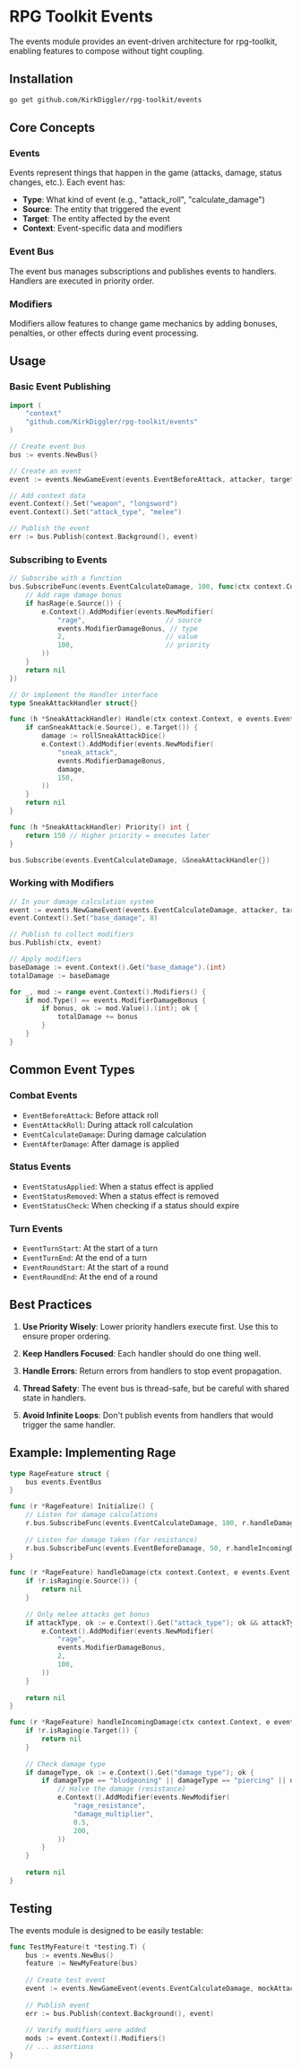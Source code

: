 # RPG Toolkit Events

The events module provides an event-driven architecture for rpg-toolkit, enabling features to compose without tight coupling.

## Installation

```bash
go get github.com/KirkDiggler/rpg-toolkit/events
```

## Core Concepts

### Events
Events represent things that happen in the game (attacks, damage, status changes, etc.). Each event has:
- **Type**: What kind of event (e.g., "attack_roll", "calculate_damage")
- **Source**: The entity that triggered the event
- **Target**: The entity affected by the event
- **Context**: Event-specific data and modifiers

### Event Bus
The event bus manages subscriptions and publishes events to handlers. Handlers are executed in priority order.

### Modifiers
Modifiers allow features to change game mechanics by adding bonuses, penalties, or other effects during event processing.

## Usage

### Basic Event Publishing

```go
import (
    "context"
    "github.com/KirkDiggler/rpg-toolkit/events"
)

// Create event bus
bus := events.NewBus()

// Create an event
event := events.NewGameEvent(events.EventBeforeAttack, attacker, target)

// Add context data
event.Context().Set("weapon", "longsword")
event.Context().Set("attack_type", "melee")

// Publish the event
err := bus.Publish(context.Background(), event)
```

### Subscribing to Events

```go
// Subscribe with a function
bus.SubscribeFunc(events.EventCalculateDamage, 100, func(ctx context.Context, e events.Event) error {
    // Add rage damage bonus
    if hasRage(e.Source()) {
        e.Context().AddModifier(events.NewModifier(
            "rage",                    // source
            events.ModifierDamageBonus, // type
            2,                         // value
            100,                       // priority
        ))
    }
    return nil
})

// Or implement the Handler interface
type SneakAttackHandler struct{}

func (h *SneakAttackHandler) Handle(ctx context.Context, e events.Event) error {
    if canSneakAttack(e.Source(), e.Target()) {
        damage := rollSneakAttackDice()
        e.Context().AddModifier(events.NewModifier(
            "sneak_attack",
            events.ModifierDamageBonus,
            damage,
            150,
        ))
    }
    return nil
}

func (h *SneakAttackHandler) Priority() int {
    return 150 // Higher priority = executes later
}

bus.Subscribe(events.EventCalculateDamage, &SneakAttackHandler{})
```

### Working with Modifiers

```go
// In your damage calculation system
event := events.NewGameEvent(events.EventCalculateDamage, attacker, target)
event.Context().Set("base_damage", 8)

// Publish to collect modifiers
bus.Publish(ctx, event)

// Apply modifiers
baseDamage := event.Context().Get("base_damage").(int)
totalDamage := baseDamage

for _, mod := range event.Context().Modifiers() {
    if mod.Type() == events.ModifierDamageBonus {
        if bonus, ok := mod.Value().(int); ok {
            totalDamage += bonus
        }
    }
}
```

## Common Event Types

### Combat Events
- `EventBeforeAttack`: Before attack roll
- `EventAttackRoll`: During attack roll calculation
- `EventCalculateDamage`: During damage calculation
- `EventAfterDamage`: After damage is applied

### Status Events
- `EventStatusApplied`: When a status effect is applied
- `EventStatusRemoved`: When a status effect is removed
- `EventStatusCheck`: When checking if a status should expire

### Turn Events
- `EventTurnStart`: At the start of a turn
- `EventTurnEnd`: At the end of a turn
- `EventRoundStart`: At the start of a round
- `EventRoundEnd`: At the end of a round

## Best Practices

1. **Use Priority Wisely**: Lower priority handlers execute first. Use this to ensure proper ordering.

2. **Keep Handlers Focused**: Each handler should do one thing well.

3. **Handle Errors**: Return errors from handlers to stop event propagation.

4. **Thread Safety**: The event bus is thread-safe, but be careful with shared state in handlers.

5. **Avoid Infinite Loops**: Don't publish events from handlers that would trigger the same handler.

## Example: Implementing Rage

```go
type RageFeature struct {
    bus events.EventBus
}

func (r *RageFeature) Initialize() {
    // Listen for damage calculations
    r.bus.SubscribeFunc(events.EventCalculateDamage, 100, r.handleDamage)
    
    // Listen for damage taken (for resistance)
    r.bus.SubscribeFunc(events.EventBeforeDamage, 50, r.handleIncomingDamage)
}

func (r *RageFeature) handleDamage(ctx context.Context, e events.Event) error {
    if !r.isRaging(e.Source()) {
        return nil
    }
    
    // Only melee attacks get bonus
    if attackType, ok := e.Context().Get("attack_type"); ok && attackType == "melee" {
        e.Context().AddModifier(events.NewModifier(
            "rage",
            events.ModifierDamageBonus,
            2,
            100,
        ))
    }
    
    return nil
}

func (r *RageFeature) handleIncomingDamage(ctx context.Context, e events.Event) error {
    if !r.isRaging(e.Target()) {
        return nil
    }
    
    // Check damage type
    if damageType, ok := e.Context().Get("damage_type"); ok {
        if damageType == "bludgeoning" || damageType == "piercing" || damageType == "slashing" {
            // Halve the damage (resistance)
            e.Context().AddModifier(events.NewModifier(
                "rage_resistance",
                "damage_multiplier",
                0.5,
                200,
            ))
        }
    }
    
    return nil
}
```

## Testing

The events module is designed to be easily testable:

```go
func TestMyFeature(t *testing.T) {
    bus := events.NewBus()
    feature := NewMyFeature(bus)
    
    // Create test event
    event := events.NewGameEvent(events.EventCalculateDamage, mockAttacker, mockTarget)
    
    // Publish event
    err := bus.Publish(context.Background(), event)
    
    // Verify modifiers were added
    mods := event.Context().Modifiers()
    // ... assertions
}
```